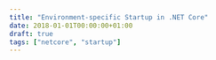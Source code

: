 ```yaml
---
title: "Environment-specific Startup in .NET Core"
date: 2018-01-01T00:00:00+01:00
draft: true
tags: ["netcore", "startup"]
---
```


